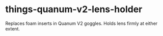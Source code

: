 # things-quanum-v2-lens-holder
Replaces foam inserts in Quanum V2 goggles. Holds lens firmly at either extent.
